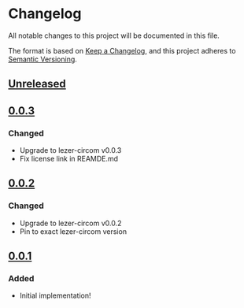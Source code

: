 # Changelog

All notable changes to this project will be documented in this file.

The format is based on [Keep a Changelog](https://keepachangelog.com/en/1.0.0/), and this project adheres to [Semantic Versioning](https://semver.org/spec/v2.0.0.html).

## [Unreleased]

## [0.0.3]

### Changed

- Upgrade to lezer-circom v0.0.3
- Fix license link in REAMDE.md

## [0.0.2]

### Changed

- Upgrade to lezer-circom v0.0.2
- Pin to exact lezer-circom version

## [0.0.1]

### Added

- Initial implementation!

[unreleased]: https://github.com/underlay/codemirror-lang-tasl/compare/v0.0.3...HEAD
[0.0.3]: https://github.com/underlay/codemirror-lang-tasl/compare/v0.0.3
[0.0.2]: https://github.com/underlay/codemirror-lang-tasl/compare/v0.0.2
[0.0.1]: https://github.com/underlay/codemirror-lang-tasl/compare/v0.0.1
